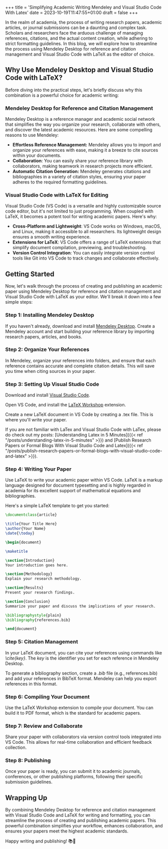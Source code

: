 +++
title = 'Simplifying Academic Writing Mendeley and Visual Studio Code With Latex'
date = 2023-10-19T11:47:55+01:00
draft = false
+++

In the realm of academia, the process of writing research papers, academic articles, or journal submissions can be a daunting and complex task. Scholars and researchers face the arduous challenge of managing references, citations, and the actual content creation, while adhering to strict formatting guidelines. In this blog, we will explore how to streamline the process using Mendeley Desktop for reference and citation management and Visual Studio Code with LaTeX as the editor of choice.

## Why Use Mendeley Desktop and Visual Studio Code with LaTeX?

Before diving into the practical steps, let's briefly discuss why this combination is a powerful choice for academic writing:

### Mendeley Desktop for Reference and Citation Management

Mendeley Desktop is a reference manager and academic social network that simplifies the way you organize your research, collaborate with others, and discover the latest academic resources. Here are some compelling reasons to use Mendeley:

- **Effortless Reference Management:** Mendeley allows you to import and organize your references with ease, making it a breeze to cite sources within your documents.
- **Collaboration**: You can easily share your reference library with collaborators, making teamwork in research projects more efficient.
- **Automatic Citation Generation:** Mendeley generates citations and bibliographies in a variety of citation styles, ensuring your paper adheres to the required formatting guidelines.

### Visual Studio Code with LaTeX for Editing

Visual Studio Code (VS Code) is a versatile and highly customizable source code editor, but it's not limited to just programming. When coupled with LaTeX, it becomes a potent tool for writing academic papers. Here's why:

- **Cross-Platform and Lightweight**: VS Code works on Windows, macOS, and Linux, making it accessible to all researchers. Its lightweight design ensures a smooth writing experience.
- **Extensions for LaTeX**: VS Code offers a range of LaTeX extensions that simplify document compilation, previewing, and troubleshooting.
- **Version Control Integration**: You can easily integrate version control tools like Git into VS Code to track changes and collaborate effectively.

## Getting Started

Now, let's walk through the process of creating and publishing an academic paper using Mendeley Desktop for reference and citation management and Visual Studio Code with LaTeX as your editor. We'll break it down into a few simple steps:

### Step 1: Installing Mendeley Desktop

If you haven't already, download and install [Mendeley Desktop](https://www.mendeley.com/download-desktop-new/). Create a Mendeley account and start building your reference library by importing research papers, articles, and books.

### Step 2: Organize Your References

In Mendeley, organize your references into folders, and ensure that each reference contains accurate and complete citation details. This will save you time when citing sources in your paper.

### Step 3: Setting Up Visual Studio Code

Download and install [Visual Studio Code](https://code.visualstudio.com/download).

Open VS Code, and install the [LaTeX Workshop](https://marketplace.visualstudio.com/items?itemName=James-Yu.latex-workshop) extension.

Create a new LaTeX document in VS Code by creating a .tex file. This is where you'll write your paper.

If you are not familiar with LaTex and Visual Studio Code with LaTex, please do check out my posts: [Understanding Latex in 5 Minutes]({{< ref "/posts/understanding-latex-in-5-minutes" >}}) and [Publish Research Papers or Formal Blogs With Visual Studio Code and Latex]({{< ref "/posts/publish-research-papers-or-formal-blogs-with-visual-studio-code-and-latex" >}}).

### Step 4: Writing Your Paper

Use LaTeX to write your academic paper within VS Code. LaTeX is a markup language designed for document typesetting and is highly regarded in academia for its excellent support of mathematical equations and bibliographies.

Here's a simple LaTeX template to get you started:

```latex
\documentclass{article}

\title{Your Title Here}
\author{Your Name}
\date{\today}

\begin{document}

\maketitle

\section{Introduction}
Your introduction goes here.

\section{Methodology}
Explain your research methodology.

\section{Results}
Present your research findings.

\section{Conclusion}
Summarize your paper and discuss the implications of your research.

\bibliographystyle{plain}
\bibliography{references.bib}

\end{document}
```

### Step 5: Citation Management

In your LaTeX document, you can cite your references using commands like _\cite{key}_. The _key_ is the identifier you set for each reference in Mendeley Desktop.

To generate a bibliography section, create a _.bib_ file (e.g., references.bib) and add your references in BibTeX format. Mendeley can help you export references in this format.

### Step 6: Compiling Your Document

Use the LaTeX Workshop extension to compile your document. You can build it to PDF format, which is the standard for academic papers.

### Step 7: Review and Collaborate

Share your paper with collaborators via version control tools integrated into VS Code. This allows for real-time collaboration and efficient feedback collection.

### Step 8: Publishing

Once your paper is ready, you can submit it to academic journals, conferences, or other publishing platforms, following their specific submission guidelines.

## Wrapping Up

By combining Mendeley Desktop for reference and citation management with Visual Studio Code and LaTeX for writing and formatting, you can streamline the process of creating and publishing academic papers. This powerful combination simplifies your workflow, enhances collaboration, and ensures your papers meet the highest academic standards.

Happy writing and publishing! 📚🔬
